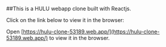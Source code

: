 ##This is a HULU webapp clone built with Reactjs.

Click on the link below to view it in the browser:

Open [https://hulu-clone-53189.web.app/](https://hulu-clone-53189.web.app/) to view it in the browser.
